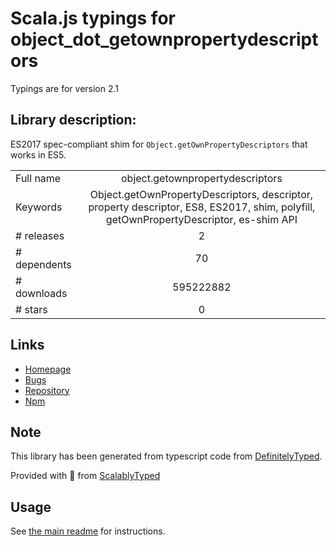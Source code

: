 
# Scala.js typings for object_dot_getownpropertydescriptors

Typings are for version 2.1

## Library description:
ES2017 spec-compliant shim for `Object.getOwnPropertyDescriptors` that works in ES5.

|                    |                 |
| ------------------ | :-------------: |
| Full name          | object.getownpropertydescriptors |
| Keywords           | Object.getOwnPropertyDescriptors, descriptor, property descriptor, ES8, ES2017, shim, polyfill, getOwnPropertyDescriptor, es-shim API |
| # releases         | 2 |
| # dependents       | 70 |
| # downloads        | 595222882 |
| # stars            | 0 |

## Links
- [Homepage](https://github.com/es-shims/object.getownpropertydescriptors#readme)
- [Bugs](https://github.com/es-shims/object.getownpropertydescriptors/issues)
- [Repository](https://github.com/es-shims/object.getownpropertydescriptors)
- [Npm](https://www.npmjs.com/package/object.getownpropertydescriptors)
    


## Note
This library has been generated from typescript code from [DefinitelyTyped](https://definitelytyped.org).

Provided with :purple_heart: from [ScalablyTyped](https://github.com/oyvindberg/ScalablyTyped)

## Usage
See [the main readme](../../readme.md) for instructions.


